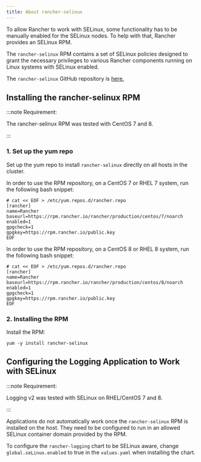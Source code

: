 ```yaml
---
title: About rancher-selinux
---
```


<head>
  <link rel="canonical" href="https://ranchermanager.docs.rancher.com/reference-guides/rancher-security/selinux-rpm/about-rancher-selinux"/>
</head>

To allow Rancher to work with SELinux, some functionality has to be manually enabled for the SELinux nodes. To help with that, Rancher provides an SELinux RPM.

The `rancher-selinux` RPM contains a set of SELinux policies designed to grant the necessary privileges to various Rancher components running on Linux systems with SELinux enabled.

The `rancher-selinux` GitHub repository is [here.](https://github.com/rancher/rancher-selinux)

## Installing the rancher-selinux RPM

:::note Requirement:

The rancher-selinux RPM was tested with CentOS 7 and 8.

:::

### 1. Set up the yum repo

Set up the yum repo to install `rancher-selinux` directly on all hosts in the cluster.

In order to use the RPM repository, on a CentOS 7 or RHEL 7 system, run the following bash snippet:

```
# cat << EOF > /etc/yum.repos.d/rancher.repo 
[rancher] 
name=Rancher 
baseurl=https://rpm.rancher.io/rancher/production/centos/7/noarch
enabled=1 
gpgcheck=1 
gpgkey=https://rpm.rancher.io/public.key 
EOF
```

In order to use the RPM repository, on a CentOS 8 or RHEL 8 system, run the following bash snippet:

```
# cat << EOF > /etc/yum.repos.d/rancher.repo 
[rancher] 
name=Rancher 
baseurl=https://rpm.rancher.io/rancher/production/centos/8/noarch
enabled=1 
gpgcheck=1 
gpgkey=https://rpm.rancher.io/public.key 
EOF
```
### 2. Installing the RPM

Install the RPM:

```
yum -y install rancher-selinux
```

## Configuring the Logging Application to Work with SELinux

:::note Requirement:

Logging v2 was tested with SELinux on RHEL/CentOS 7 and 8.

:::

Applications do not automatically work once the `rancher-selinux` RPM is installed on the host. They need to be configured to run in an allowed SELinux container domain provided by the RPM. 

To configure the `rancher-logging` chart to be SELinux aware, change `global.seLinux.enabled` to true in the `values.yaml` when installing the chart.